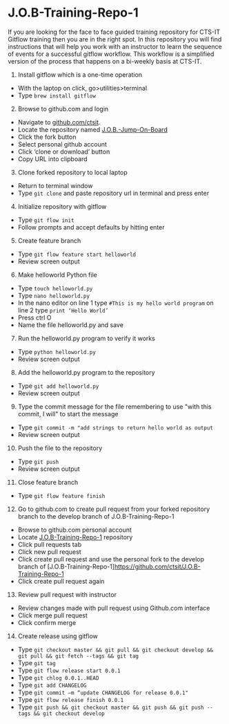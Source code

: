 # J.O.B-Training-Repo-1

If you are looking for the face to face guided training repository for CTS-IT Gitflow training then you are in the right spot. In this repository you will find instructions that will help you work with an instructor to learn the sequence of events for a successful gitflow workflow. This workflow is a simplified version of the process that happens on a bi-weekly basis at CTS-IT. 


1) Install gitflow which is a one-time operation
- With the laptop on click, go>utilities>terminal
- Type `brew install gitflow`

2) Browse to github.com and login
- Navigate to [github.com/ctsit](http://github.com/ctsit "CTS-IT Github Page").
- Locate the repository named [J.O.B.-Jump-On-Board](https://github.com/ctsit/J.O.B.-Jump-On-Board "CTS-IT Job Training")
- Click the fork button
- Select personal github account
- Click ‘clone or download’ button
- Copy URL into clipboard

3) Clone forked repository to local laptop
- Return to terminal window
- Type `git clone` and paste repository url in terminal and press enter

4) Initialize repository with gitflow
- Type `git flow init`
- Follow prompts and accept defaults by hitting enter

5) Create feature branch
- Type `git flow feature start helloworld`
- Review screen output

6) Make helloworld Python file
- Type `touch helloworld.py`
- Type `nano helloworld.py`
- In the nano editor on line 1 type `#This is my hello world program` on line 2 type `print ‘Hello World’`
- Press ctrl O
- Name the file helloworld.py and save

7) Run the helloworld.py program to verify it works
- Type `python helloworld.py`
- Review screen output

8) Add the helloworld.py program to the repository
- Type `git add helloworld.py`
- Review screen output

9) Type the commit message for the file remembering to use "with this commit, I will" to start the message
- Type `git commit -m "add strings to return hello world as output`
- Review screen output

10) Push the file to the repository
- Type `git push`
- Review screen output

11) Close feature branch
- Type `git flow feature finish`

12) Go to github.com to create pull request from your forked repository branch to the develop branch of J.O.B-Training-Repo-1  
- Browse to github.com personal account
- Locate [J.O.B-Training-Repo-1](https://github.com/ctsit/J.O.B-Training-Repo-1) repository
- Click pull requests tab
- Click new pull request
- Click create pull request and use the personal fork to the develop branch of [J.O.B-Training-Repo-1]https://github.com/ctsit/J.O.B-Training-Repo-1
- Click create pull request again

13) Review pull request with instructor
- Review changes made with pull request using Github.com interface
- Click merge pull request
- Click confirm merge

14) Create release using gitflow
- Type `git checkout master && git pull && git checkout develop && git pull && git fetch --tags && git tag`
- Type `git tag`
- Type `git flow release start 0.0.1`
- Type `git chlog 0.0.1..HEAD`
- Type `git add CHANGELOG`
- Type `git commit –m “update CHANGELOG for release 0.0.1"`
- Type `git flow release finish 0.0.1`
- Type `git push && git checkout master && git push && git push --tags && git checkout develop`
